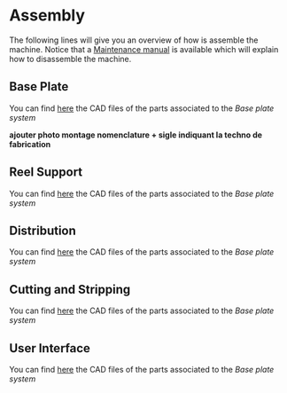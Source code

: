 # Assembly
The following lines will give you an overview of how is assemble the machine. 
Notice that a [Maintenance manual](././Sources/Documents) is available which will explain how to disassemble the machine.

## Base Plate
You can find [here](../../Sources/CAD_Models/Base_Plate) the CAD files of the parts associated to the _Base plate system_

**ajouter photo montage nomenclature + sigle indiquant la techno de fabrication**

## Reel Support
You can find [here](../../Sources/CAD_Models/Reel_Support) the CAD files of the parts associated to the _Base plate system_
## Distribution
You can find [here](../../Sources/CAD_Models/Distribution) the CAD files of the parts associated to the _Base plate system_
## Cutting and Stripping
You can find [here](../../Sources/CAD_Models/Cutting) the CAD files of the parts associated to the _Base plate system_
## User Interface
You can find [here](../../Sources/CAD_Models/User_interface) the CAD files of the parts associated to the _Base plate system_

